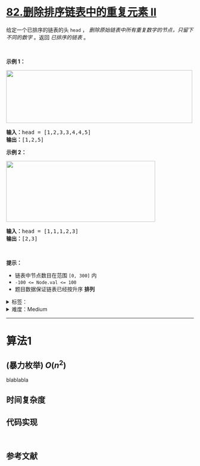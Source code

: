 # [82.删除排序链表中的重复元素 II](https://leetcode.cn/problems/remove-duplicates-from-sorted-list-ii/)

<p>给定一个已排序的链表的头&nbsp;<code>head</code> ，&nbsp;<em>删除原始链表中所有重复数字的节点，只留下不同的数字</em>&nbsp;。返回 <em>已排序的链表</em>&nbsp;。</p>

<p>&nbsp;</p>

<p><strong>示例 1：</strong></p>
<img alt="" src="https://assets.leetcode.com/uploads/2021/01/04/linkedlist1.jpg" style="height: 142px; width: 500px;" />
<pre>
<strong>输入：</strong>head = [1,2,3,3,4,4,5]
<strong>输出：</strong>[1,2,5]
</pre>

<p><strong>示例 2：</strong></p>
<img alt="" src="https://assets.leetcode.com/uploads/2021/01/04/linkedlist2.jpg" style="height: 164px; width: 400px;" />
<pre>
<strong>输入：</strong>head = [1,1,1,2,3]
<strong>输出：</strong>[2,3]
</pre>

<p>&nbsp;</p>

<p><strong>提示：</strong></p>

<ul>
	<li>链表中节点数目在范围 <code>[0, 300]</code> 内</li>
	<li><code>-100 &lt;= Node.val &lt;= 100</code></li>
	<li>题目数据保证链表已经按升序 <strong>排列</strong></li>
</ul>


<details>
<summary>标签：</summary>
['链表', '双指针']
</details>

<details>
<summary>难度：Medium</summary>
喜欢：957
</details>


----------

# 算法1

## (暴力枚举)  $O(n^2)$

blablabla

## 时间复杂度

## 代码实现

```java []

```

```cpp []

```

## 参考文献


